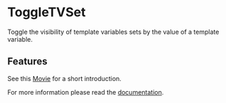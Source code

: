 # ToggleTVSet

Toggle the visibility of template variables sets by the value of a template
variable.

## Features

See this [Movie](https://cdn.rawgit.com/Jako/ToggleTVSet/607c7004/docs/introduction.mp4) for a short 
introduction.

For more information please read the [documentation](http://jako.github.io/ToggleTVSet/).
